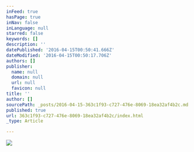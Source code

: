 ```yaml
---
inFeed: true
hasPage: true
inNav: false
inLanguage: null
starred: false
keywords: []
description: ''
datePublished: '2016-04-15T00:50:41.666Z'
dateModified: '2016-04-15T00:50:17.706Z'
authors: []
publisher:
  name: null
  domain: null
  url: null
  favicon: null
title: ''
author: []
sourcePath: _posts/2016-04-15-363c1f93-c727-476e-8069-18ea32af4b2c.md
published: true
url: 363c1f93-c727-476e-8069-18ea32af4b2c/index.html
_type: Article

---
```

![](https://the-grid-user-content.s3-us-west-2.amazonaws.com/0cd9a80c-220f-4ce6-be9f-cf4bf31a902d.jpg)